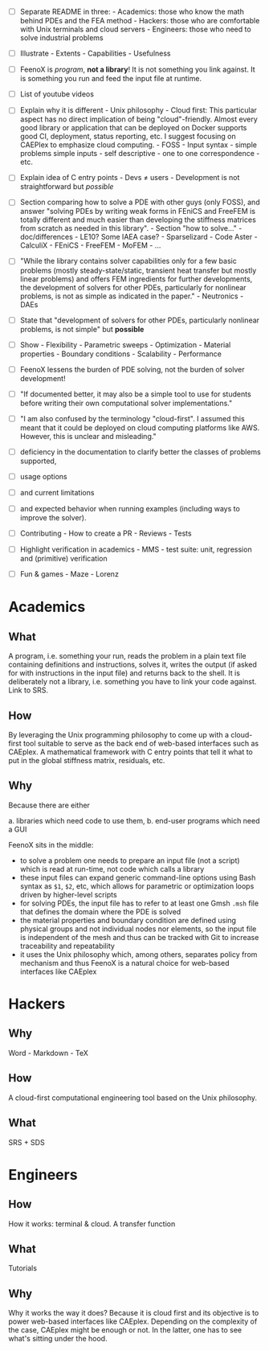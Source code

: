 
- [ ] Separate README in three:
      - Academics: those who know the math behind PDEs and the FEA method
      - Hackers: those who are comfortable with Unix terminals and cloud servers
      - Engineers: those who need to solve industrial problems
      
- [ ] Illustrate
      - Extents
      - Capabilities
      - Usefulness
      
- [ ] FeenoX is _program_, **not a library**! It is not something you link against. It is something you run and feed the input file at runtime.

- [ ] List of youtube videos

- [ ] Explain why it is different
      - Unix philosophy
      - Cloud first: This particular aspect has no direct implication of being "cloud"-friendly. Almost every good library or application that can be deployed on Docker supports good CI, deployment, status reporting, etc. I suggest focusing on CAEPlex to emphasize cloud computing.
      - FOSS
      - Input syntax
         - simple problems simple inputs
         - self descriptive
         - one to one correspondence
         - etc.
         
- [ ] Explain idea of C entry points
      - Devs $\neq$ users
      - Development is not straightforward but _possible_

      
- [ ] Section comparing how to solve a PDE with other guys (only FOSS), and answer "solving PDEs by writing weak forms in FEniCS and FreeFEM is totally different and much easier than developing the stiffness matrices from scratch as needed in this library".
      - Section "how to solve..."
      - doc/differences
      - LE10? Some IAEA case?
      - Sparselizard
      - Code Aster
      - CalculiX
      - FEniCS
      - FreeFEM
      - MoFEM
      - ...
      
- [ ] "While the library contains solver capabilities only for a few basic problems (mostly steady-state/static, transient heat transfer but mostly linear problems) and offers FEM ingredients for further developments, the development of solvers for other PDEs, particularly for nonlinear problems, is not as simple as indicated in the paper."
      - Neutronics
      - DAEs
      
- [ ] State that "development of solvers for other PDEs, particularly nonlinear problems, is not simple" but **possible**

- [ ] Show
      - Flexibility
         - Parametric sweeps
         - Optimization
         - Material properties
         - Boundary conditions
      - Scalability
      - Performance
      
- [ ] FeenoX lessens the burden of PDE solving, not the burden of solver development!

- [ ] "If documented better, it may also be a simple tool to use for students before writing their own computational solver implementations."

- [ ] "I am also confused by the terminology "cloud-first". I assumed this meant that it could be deployed on cloud computing platforms like AWS. However, this is unclear and misleading."

- [ ] deficiency in the documentation to clarify better the classes of problems supported,
- [ ] usage options
- [ ] and current limitations
- [ ] and expected behavior when running examples (including ways to improve the solver).

- [ ] Contributing
      - How to create a PR
      - Reviews
      - Tests
      
- [ ] Highlight verification in academics
      - MMS
      - test suite: unit, regression and (primitive) verification
      
- [ ] Fun & games
      - Maze
      - Lorenz

# Academics

## What

A program, i.e. something your run, reads the problem in a plain text file containing definitions and instructions, solves it, writes the output (if asked for with instructions in the input file) and returns back to the shell.
It is deliberately not a library, i.e. something you have to link your code against. Link to SRS.


## How

By leveraging the Unix programming philosophy to come up with a cloud-first tool suitable to serve as the back end of web-based interfaces such as CAEplex.
A mathematical framework with C entry points that tell it what to put in the global stiffness matrix, residuals, etc.


## Why

Because there are either

 a. libraries which need code to use them, 
 b. end-user programs which need a GUI

FeenoX sits in the middle:

 * to solve a problem one needs to prepare an input file (not a script) which is read at run-time, not code which calls a library
 * these input files can expand generic command-line options using Bash syntax as `$1`, `$2`, etc, which allows for parametric or optimization loops driven by higher-level scripts
 * for solving PDEs, the input file has to refer to at least one Gmsh `.msh` file that defines the domain where the PDE is solved
 * the material properties and boundary condition are defined using physical groups and not individual nodes nor elements, so the input file is independent of the mesh and thus can be tracked with Git to increase traceability and repeatability
 * it uses the Unix philosophy which, among others, separates policy from mechanism and thus FeenoX is a natural choice for web-based interfaces like CAEplex
 

# Hackers

## Why

Word - Markdown - TeX

## How

A cloud-first computational engineering tool based on the Unix philosophy.


## What

SRS + SDS


# Engineers


## How

How it works: terminal & cloud.
A transfer function

## What

Tutorials

## Why

Why it works the way it does?
Because it is cloud first and its objective is to power web-based interfaces like CAEplex.
Depending on the complexity of the case, CAEplex might be enough or not. In the latter, one has to see what's sitting under the hood.
